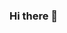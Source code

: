 ### Hi there 👋

<!--
**geekypradip/geekypradip** is a ✨ _special_ ✨ repository because its `README.md` (this file) appears on your GitHub profile.

Here are some ideas to get you started:

- 🔭 I’m currently working on React
- 🌱 I’m currently learning React
- 👯 I’m looking to collaborate on Open source Web project
- 🤔 I’m looking for help with JOB
- 💬 Ask me about Anything, You wont back empty
- 📫 How to reach me: ...
- 😄 Pronouns: he/his
- ⚡ Fun fact: ...
-->
